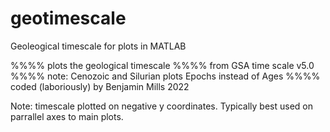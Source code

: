 # geotimescale
Geoleogical timescale for plots in MATLAB

%%%% plots the geological timescale
%%%% from GSA time scale v5.0
%%%% note: Cenozoic and Silurian plots Epochs instead of Ages
%%%% coded (laboriously) by Benjamin Mills 2022

Note: timescale plotted on negative y coordinates. Typically best used on parrallel axes to main plots.
